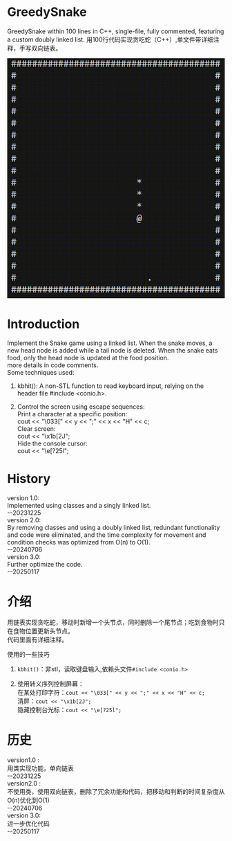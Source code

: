 # GreedySnake
GreedySnake within 100 lines in C++, single-file, fully commented, featuring a custom doubly linked list. 用100行代码实现贪吃蛇（C++）,单文件带详细注释，手写双向链表。  

![Display GIF](display.gif)  

# Introduction  
Implement the Snake game using a linked list. When the snake moves, a new head node is added while a tail node is deleted. When the snake eats food, only the head node is updated at the food position.  
more details in code comments.   
Some techniques used:  
1. kbhit(): A non-STL function to read keyboard input, relying on the header file #include <conio.h>.  

2. Control the screen using escape sequences:  
Print a character at a specific position:  
cout << "\033[" << y << ";" << x << "H" << c;  
Clear screen:  
cout << "\x1b[2J";  
Hide the console cursor:  
cout << "\e[?25l";  

# History  
version 1.0:  
Implemented using classes and a singly linked list.  
--20231225  
version 2.0:  
By removing classes and using a doubly linked list, redundant functionality and code were eliminated, and the time complexity for movement and condition checks was optimized from O(n) to O(1).      
--20240706  
version 3.0:    
Further optimize the code.      
--20250117  

# 介绍
用链表实现贪吃蛇，移动时新增一个头节点，同时删除一个尾节点；吃到食物时只在食物位置更新头节点。  
代码里面有详细注释。  

使用的一些技巧      
1. `kbhit()`：非stl，读取键盘输入,依赖头文件`#include <conio.h>`  

2. 使用转义序列控制屏幕：    
在某处打印字符：`cout << "\033[" << y << ";" << x << "H" << c;`  
清屏：`cout << "\x1b[2J";`   
隐藏控制台光标：`cout << "\e[?25l";`  

# 历史  
version1.0 :     
用类实现功能，单向链表    
--20231225     
version2.0 :   
不使用类，使用双向链表，删除了冗余功能和代码，把移动和判断的时间复杂度从O(n)优化到O(1)   
--20240706   
version 3.0:   
进一步优化代码  
--20250117  
